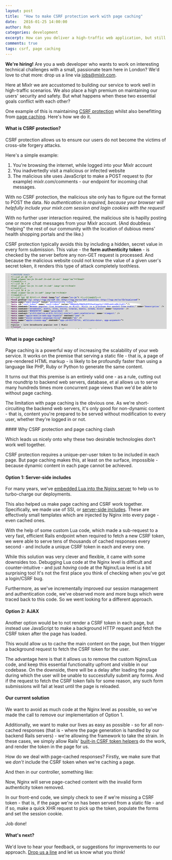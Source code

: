 ```yaml
---
layout: post
title:  "How to make CSRF protection work with page caching"
date:   2016-01-25 14:00:00
author: Rob
categories: development
excerpt: How can you deliver a high-traffic web application, but still protect the safety of your users? We explore some possible ways to combine protection from CSRF attacks, and page caching.
comments: true
tags: csrf, page caching
---
```


<p class="info_block"><strong>We're hiring!</strong> Are you a web developer who wants to work on interesting technical challenges with a small, passionate team here in London? We'd love to chat more: drop us a line via <a href="mailto:jobs@mixlr.com">jobs@mixlr.com</a>.</p>

Here at Mixlr we are accustomed to building our service to work well in high-traffic scenarios. We also place a high premium on maintaining our users' security and safety. But what happens when these two essential goals conflict with each other?

One example of this is maintaining [CSRF protection](http://guides.rubyonrails.org/security.html#cross-site-request-forgery-csrf) whilst also benefitting from [page caching](http://guides.rubyonrails.org/caching_with_rails.html#page-caching). Here's how we do it.

#### What is CSRF protection?

CSRF protection allows us to ensure our users do not become the victims of cross-site forgery attacks.

Here's a simple example:

1. You're browsing the internet, while logged into your Mixlr account
2. You inadvertedly visit a malicious or infected website
3. The malicious site uses JavaScript to make a POST request to (for example) mixlr.com/comments - our endpoint for incoming chat messages.

With no CSRF protection, the malicious site only has to figure out the format to POST the data. *No authentication is required, because your browser will helpfully include your mixlr.com session and login cookies with the request!*

With no further user interaction required, the malicious site is hapilly posting one or more chat messages from your Mixlr account. (And doubtless "helping" the rest of our community with the location of dubious mens' health shopping portals and the like.)

CSRF protection typically avoids this by including a hidden, secret value in every form submission. This value - the **form authenticity token** - is checked by the server before any non-GET request is processed. And because the malicious website could not know the value of a given user's secret token, it renders this type of attack completely toothless.

![The form authenticity token seen in the wild](/images/token.png)

#### What is page caching?

Page caching is a powerful way of increasing the scalability of your web service. It works on the premise that serving a static file - that is, a page of pre-rendered HTML markup - is likely to be profoundly faster than using a language like PHP, Ruby or Python to generate the same content.

It turns out that this premise is an entirely valid one - as a rule, cutting out the roundtrip to backend web servers, database, et al allows us to serve many hundreds times more concurrent page views than we'd be able to without page caching.

The limitation with page caching is the obvious one. As we're short-circuiting the backend web servers, it's only good for non-dynamic content - that is, content you're prepared to be served without modification to every user, whether they're logged in or not.

#### Why CSRF protection and page caching clash

Which leads us nicely onto why these two desirable technologies don't work well together.

CSRF protection requires a unique-per-user token to be included in each page. But page caching makes this, at least on the surface, impossible - because dynamic content in each page cannot be achieved.

#### Option 1: Server-side includes

For many years, we've [embedded Lua into the Nginx server](https://www.nginx.com/resources/wiki/modules/lua/) to help us to turbo-charge our deployments.

This also helped us make page caching and CSRF work together. Specifically, we made use of SSI, or [server-side includes](http://nginx.org/en/docs/http/ngx_http_ssi_module.html). These are effectively small templates which are injected by Nginx into every page - even cached ones.

With the help of some custom Lua code, which made a sub-request to a very fast, efficient Rails endpoint when required to fetch a new CSRF token, we were able to serve tens of thousands of cached responses every second - and include a unique CSRF token in each and every one.

While this solution was very clever and flexible, it came with some downsides too. Debugging Lua code at the Nginx level is difficult and counter-intuitive - and just *having* code at the Nginx/Lua level is a bit surprising too! It's not the first place you think of checking when you've got a login/CSRF bug.

Furthermore, as we've incrementally improved our session management and authentication code, we've observed more and more bugs which were traced back to this code. So we went looking for a different approach.

#### Option 2: AJAX

Another option would be to not render a CSRF token in each page, but instead use JavaScript to make a background HTTP request and fetch the CSRF token after the page has loaded.

This would allow us to cache the main content on the page, but then trigger a background request to fetch the CSRF token for the user.

The advantage here is that it allows us to remove the custom Nginx/Lua code, and keep this essential functionality upfront and visible in our codebase. On the downside, there will be a delay after loading the page during which the user will be unable to successfully submit any forms. And if the request to fetch the CSRF token fails for some reason, any such form submissions will fail at least until the page is reloaded.

#### Our current solution

We want to avoid as much code at the Nginx level as possible, so we've made the call to remove our implementation of Option 1.

Additionally, we want to make our lives as easy as possible - so for all non-cached responses (that is - where the page generation is handled by our backend Rails servers) - we're allowing the framework to take the strain. In these cases, we simply allow Rails' [built-in CSRF token helpers](http://api.rubyonrails.org/classes/ActionView/Helpers/CsrfHelper.html) do the work, and render the token in the page for us.

How do we deal with page-cached responses? Firstly, we make sure that we *don't* include the CSRF token when we're caching a page.

<script src="https://gist.github.com/rfwatson/53d20c52475a5d39a2de.js"></script>

And then in our controller, something like:

<script src="https://gist.github.com/rfwatson/2c5468883ebe59fc770a.js"></script>

Now, Nginx will serve page-cached content with the invalid form authenticity token removed.

In our front-end code, we simply check to see if we're missing a CSRF token - that is, if the page we're on has been served from a static file - and if so, make a quick XHR request to pick up the token, populate the forms and set the session cookie.

Job done!

#### What's next?

We'd love to hear your feedback, or suggestions for improvements to our approach. [Drop us a line](http://mixlr.com/help/contact) and let us know what you think!
